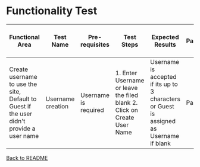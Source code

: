 # Functionality Test


Functional Area| Test Name | Pre-requisites | Test Steps | Expected Results | Pass/Fail | Actual Result (if fail)
------------- | --------------| ---|---|---|---|---
Create username to use the site, Default to Guest if the user didn't provide a user name | Username creation | Username is required | 1. Enter Username or leave the filed blank 2. Click on Create User Name | Username is accepted if its up to 3 characters or Guest is assigned as Username if blank | Pass | 



 [Back to README](../README.md)
